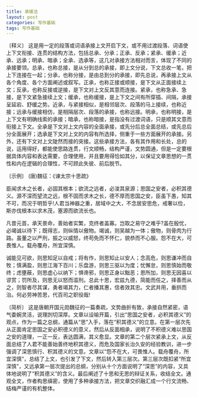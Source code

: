 ```yaml
---
title: 承接法
layout: post
categories: 写作基础
tags: 写作基础
---
```


〔释义〕 这是用一定的段落或词语承接上文开启下文，或不用过渡段落、词语使上下文衔接、连贯的结构方法，包括总承、分承；正承、反承；紧承、缓承；近承、远承；明承、暗承；全承、选承等，这几对承接方法相对而言，体现了不同的承接要领。总承，也称总接，是从分到总的承接，即上文分说，下文总收一笔，把上下连接在一起；分承，也称分接，是由总到分的承接，即先总说，再承接上文从各个角度、各个方面阐述或叙写。正承，也称正接或顺接，是下文从正面接续上文；反承，也称反接或逆接，是下文对上文反其意而连接。紧承，也称急承、急接，是下文紧急接续上文；缓承，也称缓接，是上下文之间有所穿插、间隔，承接呈延宕、舒缓之势。近承，与紧接相似，是相邻层次、段落的马上接续，也称近接；远承与缓接相仿，是相隔层次、段落的承接，也称远接。明承，也称明接，是上下文有明确线索的承接；暗承，也称暗接，是指没有过渡词语，只是顺其文意而衔接上下文。全承是下文对上文内容的全面承接，或先分后总全面总结，或先总后分全面展开；选承是下文对上文的内容有所选择，侧重于一些方面展开的承接。另外，还有下文对上文陡然而接的突接。这些承接方法，各有其作用和长处，总的说，运用得好，都能使思路连贯，行文顺畅，结构严谨，文势圆通，但是一定要根据具体内容和表达需要，合理使用，并且要用得恰如其分，以保证文章思想的一贯性和内在逻辑的合理性，不可顾此失彼、前后脱节。

〔示例〕 (唐)魏征：《谏太宗十思疏》

臣闻求木之长者，必固其根本；欲流之远者，必浚其泉源；思国之安者，必积其德义。源不深而望流之远，根不固而求木之长，德不厚而思国之安，臣虽下愚，知其不可，而况于明哲乎!人君当神器之重，居域中之大，不念居安思危，戒奢以俭，斯亦伐根本以求木茂，塞源而欲流长也。

凡昔元首，承天景命，善始者实繁，克终者盖寡。岂取之易守之难乎?盖在殷忧，必竭诚以待下；既得志，则纵情以傲物。竭诚，则吴越为一体；傲物，则骨肉为行路。虽董之以严刑，振之以威怒，终苟免而不怀仁，貌恭而不心服。怨不在大，可畏惟人。载舟覆舟，所宜深慎。

诚能见可欲，则思知足以自戒；将有作，则思知止以安人；念高危，则思谦冲而自牧；慎满盈，则思江海下百川；乐盘游，则思三驱以为度；忧懈怠，则思慎始而敬终；虑壅蔽，则思虚心以纳下；惧谗邪，则思正身以黜恶；恩所加，则思无因喜以谬赏；罚所及，则思无以怒而滥刑。总此十思，宏兹九德，简能而任之，择善而从之，则智者尽其谋，勇者竭其力，仁者播其惠，信者效其忠。文武并用，垂拱而治。何必劳神苦思，代百司之职役哉!

〔简析〕 这是唐朝开国元勋魏征的一篇奏疏，文势曲折有致，承接自然紧密，语气委婉灵活，说理剀切深厚。文章以设喻开篇，引出“思国之安者，必积其德义”的观点，作为一篇之总纲，通篇从“思”入手，落在“积其德义”的立意。在第一层次先从正面肯定思国之安必积德义的意义，然后从反面相承，说明了不积德义难以思国之安的道理，一正一反，表达圆满，其义愈显。文章的第二个层次紧承上文，从反面总结了人君不能善始善终地积其德义，而危及国家长治久安的经验教训，进一步强调了深思慎行、积其德义的文意。文章以“怨不在大，可畏惟人。载舟覆舟，所宜深慎”，总结了上文，也引发了下文，然后转入第三层次。第三层次既扣紧“所宜深慎”，又远承第一层次提出的总纲，分别从十个方面说明了“深思”的内容，又具体地说明了“积其德义”的含义。最后阐述了十思和无思的辩证关系，收结全文。通观全文，作者构思缜密，使用了多种承接方法，把文章交织融汇成一个行文流畅、结梅严谨的有机整体。 